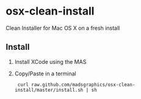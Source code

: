 osx-clean-install
=================

Clean Installer for Mac OS X on a fresh install

Install
-------

1. Install XCode using the MAS
2. Copy/Paste in a terminal

		curl raw.github.com/madsgraphics/osx-clean-install/master/install.sh | sh
